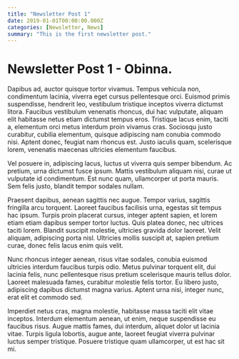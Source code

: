```yaml
---
title: "Newsletter Post 1"
date: 2019-01-01T00:00:00.000Z
categories: [Newsletter, News]
summary: "This is the first newsletter post."
---
```


# Newsletter Post 1 - Obinna. 

Dapibus ad, auctor quisque tortor vivamus. Tempus vehicula non, condimentum lacinia, viverra eget cursus pellentesque orci. Euismod primis suspendisse, hendrerit leo, vestibulum tristique inceptos viverra dictumst litora. Faucibus vestibulum venenatis rhoncus, dui hac vulputate, aliquam elit habitasse netus etiam dictumst tempus eros. Tristique lacus enim, taciti a, elementum orci metus interdum proin vivamus cras. Sociosqu justo curabitur, cubilia elementum, quisque adipiscing nam conubia commodo nisi. Aptent donec, feugiat nam rhoncus est. Justo iaculis quam, scelerisque lorem, venenatis maecenas ultricies elementum faucibus.

Vel posuere in, adipiscing lacus, luctus ut viverra quis semper bibendum. Ac pretium, urna dictumst fusce ipsum. Mattis vestibulum aliquam nisi, curae ut vulputate id condimentum. Est nunc quam, ullamcorper ut porta mauris. Sem felis justo, blandit tempor sodales nullam.

Praesent dapibus, aenean sagittis nec augue. Tempor varius, sagittis fringilla arcu torquent. Laoreet faucibus facilisis urna, egestas sit tempus hac ipsum. Turpis proin placerat cursus, integer aptent sapien, et lorem etiam etiam dapibus semper tortor luctus. Quis platea donec, nec ultrices taciti lorem. Blandit suscipit molestie, ultricies gravida dolor laoreet. Velit aliquam, adipiscing porta nisl. Ultricies mollis suscipit at, sapien pretium curae, donec felis lacus enim quis velit.

Nunc rhoncus integer aenean, risus vitae sodales, conubia euismod ultricies interdum faucibus turpis odio. Metus pulvinar torquent elit, dui lacinia felis, nunc pellentesque risus pretium scelerisque mauris tellus dolor. Laoreet malesuada fames, curabitur molestie felis tortor. Eu libero justo, adipiscing dapibus dictumst magna varius. Aptent urna nisi, integer nunc, erat elit et commodo sed.

Imperdiet netus cras, magna molestie, habitasse massa taciti elit vitae inceptos. Interdum elementum aenean, ut enim, neque suspendisse eu faucibus risus. Augue mattis fames, dui interdum, aliquet dolor ut lacinia vitae. Turpis ligula lobortis, augue ante, laoreet feugiat viverra pulvinar luctus semper tristique. Posuere tristique quam ullamcorper, ut est hac sit mi.
